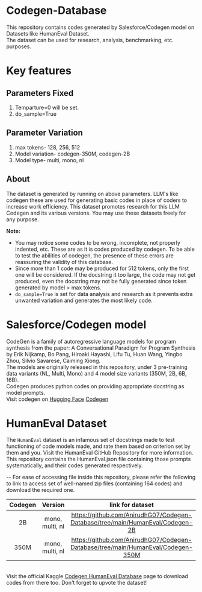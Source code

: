 # Codegen-Database

This repository contains codes generated by Salesforce/Codegen model on Datasets like HumanEval Dataset.<br> The dataset can be used for research, analysis, benchmarking, etc. purposes. 

# Key features 

## Parameters Fixed
1) Temparture=0 will be set.
2) do_sample=True

## Parameter Variation
1) max tokens- 128, 256, 512
2) Model variation- codegen-350M, codegen-2B
3) Model type- multi, mono, nl

## About
The dataset is generated by running on above parameters. LLM's like codegen these are used for generating basic codes in place of coders to increase work efficiency. This dataset promotes research for this LLM Codegen and its various versions. You may use these datasets freely for any purpose. 

**Note:** 
- You may notice some codes to be wrong, incomplete, not properly indented, etc. These are as it is codes produced by codegen. To be able to test the abilities of codegen, the presence of these errors are reassuring the validity of this database.
- Since more than 1 code may be produced for 512 tokens, only the first one will be considered. If the docstring it too large, the code may not get produced, even the docstring may not be fully generated since token generated by model > max tokens.
- `do_sample=True` is set for data analysis and research as it prevents extra unwanted variation and generates the most likely code. 

# Salesforce/Codegen model
CodeGen is a family of autoregressive language models for program synthesis from the paper: A Conversational Paradigm for Program Synthesis by Erik Nijkamp, Bo Pang, Hiroaki Hayashi, Lifu Tu, Huan Wang, Yingbo Zhou, Silvio Savarese, Caiming Xiong.<br> The models are originally released in this repository, under 3 pre-training data variants (NL, Multi, Mono) and 4 model size variants (350M, 2B, 6B, 16B).
<br>
Codegen produces python codes on providing appropriate docstring as model prompts.<br>
Visit codegen on <a href="https://huggingface.co/">Hugging Face</a> <a href="https://huggingface.co/Salesforce/codegen-2B-mono"> Codegen </a> 

# HumanEval Dataset
The `HumanEval` dataset is an infamous set of docstrings made to test functioning of code models made, and rate them based on criterion set by them and you. Visit the HumanEval GitHub Repository for more information. <br>
This repository contains the HumanEval.json file containing those prompts systematically, and their codes generated respectively.
<br>

-- For ease of accessing file inside this repository, please refer the following to link to access set of well-named zip files (containing 164 codes) and download the required one.

|  Codegen |   Version    |    link for dataset    |
| :-----: | :------------------: | :--------------: |
| 2B |     mono, multi, nl     |      https://github.com/AnirudhG07/Codegen-Database/tree/main/HumanEval/Codegen-2B      | 
| 350M |     mono, multi, nl     |      https://github.com/AnirudhG07/Codegen-Database/tree/main/HumanEval/Codegen-350M     | 
<br>
Visit the official Kaggle <a href="https://www.kaggle.com/datasets/anirudhgupta1729/codegen-humaneval-database"> Codegen HumanEval Database</a> page to download codes from there too. Don't forget to upvote the dataset!




